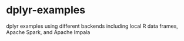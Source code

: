 # dplyr-examples
dplyr examples using different backends including local R data frames, Apache Spark, and Apache Impala
